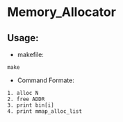 # Memory_Allocator

## Usage:
* makefile:
````
make
````
* Command Formate:
````
1. alloc N
2. free ADDR
3. print bin[i]
4. print mmap_alloc_list
````
